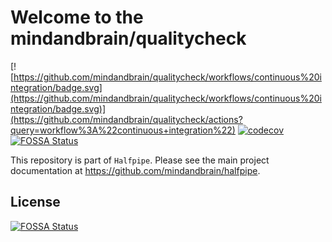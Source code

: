 Welcome to the mindandbrain/qualitycheck
========================================

[![https://github.com/mindandbrain/qualitycheck/workflows/continuous%20integration/badge.svg](https://github.com/mindandbrain/qualitycheck/workflows/continuous%20integration/badge.svg)](https://github.com/mindandbrain/qualitycheck/actions?query=workflow%3A%22continuous+integration%22) [![codecov](https://codecov.io/gh/mindandbrain/qualitycheck/branch/master/graph/badge.svg)](https://codecov.io/gh/mindandbrain/qualitycheck)
[![FOSSA Status](https://app.fossa.com/api/projects/git%2Bgithub.com%2Fmindandbrain%2Fqualitycheck.svg?type=shield)](https://app.fossa.com/projects/git%2Bgithub.com%2Fmindandbrain%2Fqualitycheck?ref=badge_shield)

This repository is part of `Halfpipe`. Please see the main project documentation
at <https://github.com/mindandbrain/halfpipe>.


## License
[![FOSSA Status](https://app.fossa.com/api/projects/git%2Bgithub.com%2Fmindandbrain%2Fqualitycheck.svg?type=large)](https://app.fossa.com/projects/git%2Bgithub.com%2Fmindandbrain%2Fqualitycheck?ref=badge_large)